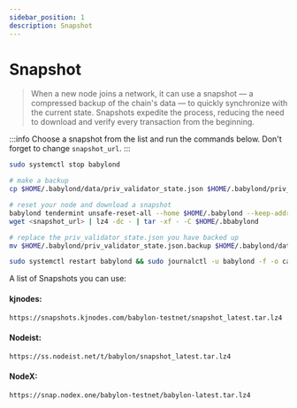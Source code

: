```yaml
---
sidebar_position: 1
description: Snapshot
---
```


# Snapshot

> When a new node joins a network, it can use a snapshot — a compressed backup of the chain's data — to quickly synchronize with the current state. Snapshots expedite the process, reducing the need to download and verify every transaction from the beginning.

:::info
Choose a snapshot from the list and run the commands below. Don't forget to change `snapshot_url`.
:::

```bash
sudo systemctl stop babylond

# make a backup
cp $HOME/.babylond/data/priv_validator_state.json $HOME/.babylond/priv_validator_state.json.backup 

# reset your node and download a snapshot
babylond tendermint unsafe-reset-all --home $HOME/.babylond --keep-addr-book 
wget <snapshot_url> | lz4 -dc - | tar -xf - -C $HOME/.bbabylond

# replace the priv_validator_state.json you have backed up
mv $HOME/.babylond/priv_validator_state.json.backup $HOME/.babylond/data/priv_validator_state.json 

sudo systemctl restart babylond && sudo journalctl -u babylond -f -o cat
```

A list of Snapshots you can use:

#### kjnodes:
```bash
https://snapshots.kjnodes.com/babylon-testnet/snapshot_latest.tar.lz4
```

#### Nodeist:
```bash
https://ss.nodeist.net/t/babylon/snapshot_latest.tar.lz4
```

#### NodeX:
```bash
https://snap.nodex.one/babylon-testnet/babylon-latest.tar.lz4
```